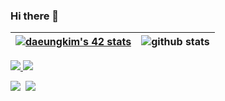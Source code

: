 ### Hi there 👋

|[![daeungkim's 42 stats](https://badge42.herokuapp.com/api/stats/dakim?privacyEmail=true)](https://github.com/daeungkim/badge42)|![github stats](https://github-readme-stats.vercel.app/api?username=daeungkim&count_private=true)|
|:-:|:-:|
<!--
|![github stats](https://github-readme-stats.vercel.app/api?username=tetramad&count_private=true)|[![solved.ac profile](http://mazassumnida.wtf/api/v2/generate_badge?boj=tetramad)](https://solved.ac/tetramad)|
|:-:|:-:|
-->

<!--
**daeungkim/daeungkim** is a ✨ _special_ ✨ repository because its `README.md` (this file) appears on your GitHub profile.

Here are some ideas to get you started:

- 🔭 I’m currently working on ...
- 🌱 I’m currently learning ...
- 👯 I’m looking to collaborate on ...
- 🤔 I’m looking for help with ...
- 💬 Ask me about ...
- 📫 How to reach me: ...
- 😄 Pronouns: ...
- ⚡ Fun fact: ...
-->
<p>
<a href="https://velog.io/@dakim">
<img src="https://img.shields.io/badge/Tech%20Blog-11B48A?style=flat-square&logo=Vimeo&logoColor=white&link=https://velog.io/@dakim"/>
  </a>
<a href="mailto:daeungkim93@gmail.com"><img src="https://img.shields.io/badge/Gmail-d14836?style=flat-square&logo=Gmail&logoColor=white&link=mailto:daeungkim93@gmail.com"/></a>
  </p>
<p>
<img src="https://img.shields.io/badge/c++%20-00599C.svg?&style=for-the-badge&logo=c%2B%2B&logoColor=FFFFFF"/>&nbsp 
<img src="https://img.shields.io/badge/c%20-A8B9CC.svg?&style=for-the-badge&logo=c&logoColor=FFFFFF"/>
  </p>
